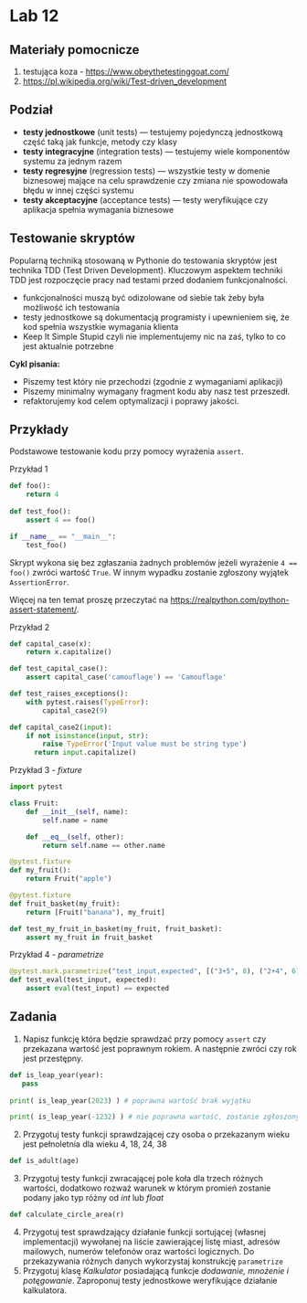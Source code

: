 # Lab 12

## Materiały pomocnicze
1. testująca koza - https://www.obeythetestinggoat.com/
2. https://pl.wikipedia.org/wiki/Test-driven_development

## Podział
* **testy jednostkowe** (unit tests) — testujemy pojedynczą jednostkową część taką jak funkcje, metody czy klasy
* **testy integracyjne** (integration tests) — testujemy wiele komponentów systemu za jednym razem
* **testy regresyjne** (regression tests) — wszystkie testy w domenie biznesowej mające na celu sprawdzenie czy zmiana nie spowodowała błędu w innej części systemu
* **testy akceptacyjne** (acceptance tests) — testy weryfikujące czy aplikacja spełnia wymagania biznesowe

## Testowanie skryptów 
Popularną techniką stosowaną w Pythonie do testowania skryptów jest technika TDD (Test Driven Development). Kluczowym aspektem techniki TDD
jest rozpoczęcie pracy nad testami przed dodaniem funkcjonalności.

* funkcjonalności muszą być odizolowane od siebie tak żeby była możliwość ich testowania
* testy jednostkowe są dokumentacją programisty i upewnieniem się, że kod spełnia wszystkie wymagania klienta
* Keep It Simple Stupid czyli nie implementujemy nic na zaś, tylko to co jest aktualnie potrzebne

**Cykl pisania:**

* Piszemy test który nie przechodzi (zgodnie z wymaganiami aplikacji)
* Piszemy minimalny wymagany fragment kodu aby nasz test przeszedł.
* refaktorujemy kod celem optymalizacji i poprawy jakości.

## Przykłady
Podstawowe testowanie kodu przy pomocy wyrażenia `assert`. 

Przykład 1
```python
def foo():
    return 4
    
def test_foo():
    assert 4 == foo()

if __name__ == "__main__":
    test_foo()
```
Skrypt wykona się bez zgłaszania żadnych problemów jeżeli wyrażenie `4 == foo()` zwróci wartość `True`.
W innym wypadku zostanie zgłoszony wyjątek `AssertionError`.

Więcej na ten temat proszę przeczytać na https://realpython.com/python-assert-statement/.

Przykład 2
``` python
def capital_case(x):
    return x.capitalize()

def test_capital_case():
    assert capital_case('camouflage') == 'Camouflage'

def test_raises_exceptions():
    with pytest.raises(TypeError):
        capital_case2(9)

def capital_case2(input):
    if not isinstance(input, str):
        raise TypeError('Input value must be string type')
      return input.capitalize()
```
Przykład 3 - *fixture* 
```python
import pytest

class Fruit:
    def __init__(self, name):
        self.name = name

    def __eq__(self, other):
        return self.name == other.name

@pytest.fixture
def my_fruit():
    return Fruit("apple")

@pytest.fixture
def fruit_basket(my_fruit):
    return [Fruit("banana"), my_fruit]

def test_my_fruit_in_basket(my_fruit, fruit_basket):
    assert my_fruit in fruit_basket
```
Przykład 4 - *parametrize*
```python
@pytest.mark.parametrize("test_input,expected", [("3+5", 8), ("2+4", 6), ("6*9", 54)])
def test_eval(test_input, expected):
    assert eval(test_input) == expected
```

## Zadania
1. Napisz funkcję która będzie sprawdzać przy pomocy `assert` czy przekazana wartość jest poprawnym rokiem. A następnie zwróci czy rok jest przestępny.
```python 
def is_leap_year(year): 
   pass
   
print( is_leap_year(2023) ) # poprawna wartość brak wyjątku

print( is_leap_year(-1232) ) # nie poprawna wartość, zostanie zgłoszony wyjątek
```
2. Przygotuj testy funkcji sprawdzającej czy osoba o przekazanym wieku jest pełnoletnia dla wieku 4, 18, 24, 38  
```python
def is_adult(age)
```
3. Przygotuj testy funkcji zwracającej pole koła dla trzech różnych wartości, dodatkowo rozważ warunek w którym promień zostanie podany jako typ różny od *int* lub *float*  
```python
def calculate_circle_area(r)
```
4. Przygotuj test sprawdzający działanie funkcji sortującej (własnej implementacji) wywołanej na liście zawierającej listę miast, adresów mailowych, numerów telefonów oraz wartości logicznych. Do przekazywania różnych danych wykorzystaj konstrukcję ```parametrize```
5. Przygotuj klasę *Kalkulator* posiadającą funkcje *dodawanie, mnożenie i potęgowanie*. Zaproponuj testy jednostkowe weryfikujące działanie kalkulatora.
